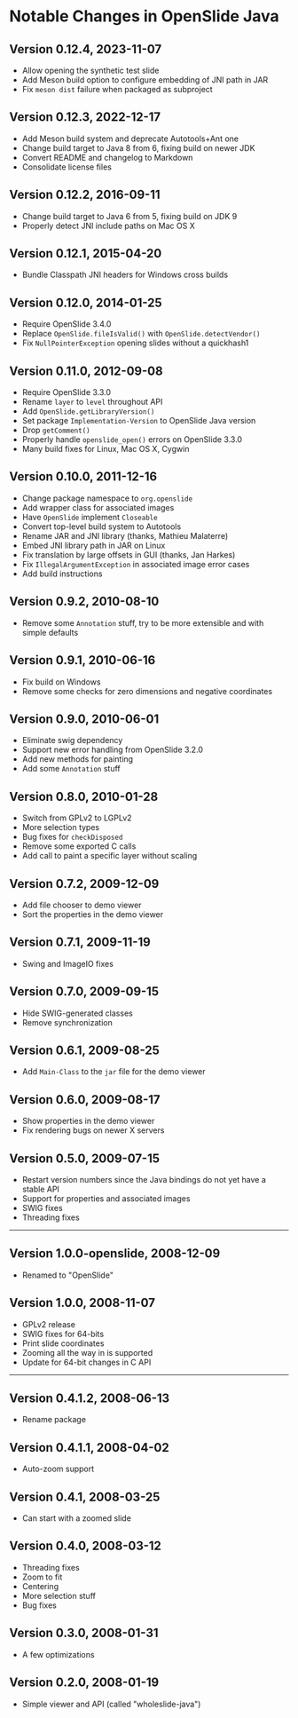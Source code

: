 # Notable Changes in OpenSlide Java

## Version 0.12.4, 2023-11-07

* Allow opening the synthetic test slide
* Add Meson build option to configure embedding of JNI path in JAR
* Fix `meson dist` failure when packaged as subproject


## Version 0.12.3, 2022-12-17

* Add Meson build system and deprecate Autotools+Ant one
* Change build target to Java 8 from 6, fixing build on newer JDK
* Convert README and changelog to Markdown
* Consolidate license files


## Version 0.12.2, 2016-09-11

* Change build target to Java 6 from 5, fixing build on JDK 9
* Properly detect JNI include paths on Mac OS X


## Version 0.12.1, 2015-04-20

* Bundle Classpath JNI headers for Windows cross builds


## Version 0.12.0, 2014-01-25

* Require OpenSlide 3.4.0
* Replace `OpenSlide.fileIsValid()` with `OpenSlide.detectVendor()`
* Fix `NullPointerException` opening slides without a quickhash1


## Version 0.11.0, 2012-09-08

* Require OpenSlide 3.3.0
* Rename `layer` to `level` throughout API
* Add `OpenSlide.getLibraryVersion()`
* Set package `Implementation-Version` to OpenSlide Java version
* Drop `getComment()`
* Properly handle `openslide_open()` errors on OpenSlide 3.3.0
* Many build fixes for Linux, Mac OS X, Cygwin


## Version 0.10.0, 2011-12-16

* Change package namespace to `org.openslide`
* Add wrapper class for associated images
* Have `OpenSlide` implement `Closeable`
* Convert top-level build system to Autotools
* Rename JAR and JNI library (thanks, Mathieu Malaterre)
* Embed JNI library path in JAR on Linux
* Fix translation by large offsets in GUI (thanks, Jan Harkes)
* Fix `IllegalArgumentException` in associated image error cases
* Add build instructions


## Version 0.9.2, 2010-08-10

* Remove some `Annotation` stuff, try to be more extensible and with simple
  defaults


## Version 0.9.1, 2010-06-16

* Fix build on Windows
* Remove some checks for zero dimensions and negative coordinates


## Version 0.9.0, 2010-06-01

* Eliminate swig dependency
* Support new error handling from OpenSlide 3.2.0
* Add new methods for painting
* Add some `Annotation` stuff


## Version 0.8.0, 2010-01-28

* Switch from GPLv2 to LGPLv2
* More selection types
* Bug fixes for `checkDisposed`
* Remove some exported C calls
* Add call to paint a specific layer without scaling


## Version 0.7.2, 2009-12-09

* Add file chooser to demo viewer
* Sort the properties in the demo viewer


## Version 0.7.1, 2009-11-19

* Swing and ImageIO fixes


## Version 0.7.0, 2009-09-15

* Hide SWIG-generated classes
* Remove synchronization


## Version 0.6.1, 2009-08-25

* Add `Main-Class` to the `jar` file for the demo viewer


## Version 0.6.0, 2009-08-17

* Show properties in the demo viewer
* Fix rendering bugs on newer X servers


## Version 0.5.0, 2009-07-15

* Restart version numbers since the Java bindings do not yet have a stable
  API
* Support for properties and associated images
* SWIG fixes
* Threading fixes

---

## Version 1.0.0-openslide, 2008-12-09

* Renamed to "OpenSlide"

## Version 1.0.0, 2008-11-07

* GPLv2 release
* SWIG fixes for 64-bits
* Print slide coordinates
* Zooming all the way in is supported
* Update for 64-bit changes in C API

---

## Version 0.4.1.2, 2008-06-13

* Rename package


## Version 0.4.1.1, 2008-04-02

* Auto-zoom support


## Version 0.4.1, 2008-03-25

* Can start with a zoomed slide


## Version 0.4.0, 2008-03-12

* Threading fixes
* Zoom to fit
* Centering
* More selection stuff
* Bug fixes


## Version 0.3.0, 2008-01-31

* A few optimizations


## Version 0.2.0, 2008-01-19

* Simple viewer and API (called "wholeslide-java")
